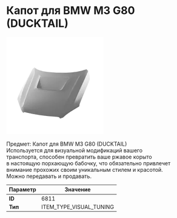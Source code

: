 # Капот для BMW M3 G80 (DUCKTAIL)

![Item Image](../img/6811.webp?raw=true)

Предмет: Капот для BMW M3 G80 (DUCKTAIL)<br>Используется для визуальной модификаций вашего<br>транспорта, способен превратить ваше ржавое корыто<br>в настоящую порхающую бабочку, что обязательно привлечет<br>внимание прохожих своим уникальным стилем и красотой.<br>Можно передавать и продавать.


| Параметр | Значение |
|----------|----------|
| **ID** | 6811 |
| **Тип** | ITEM_TYPE_VISUAL_TUNING |

